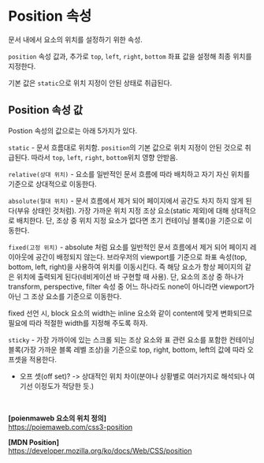 # Position 속성

문서 내에서 요소의 위치를 설정하기 위한 속성. 

`position` 속성 값과, 추가로 `top`, `left`, `right`, `bottom` 좌표 값을 설정해 최종 위치를 지정한다.

기본 값은 `static`으로 위치 지정이 안된 상태로 취급된다.

## Position 속성 값

Postion 속성의 값으로는 아래 5가지가 있다.

`static` - 문서 흐름대로 위치함. `position`의 기본 값으로 위치 지정이 안된  것으로 취급된다. 따라서 `top`, `left`, `right`, `bottom`위치 영향 안받음.

`relative(상대 위치)` - 요소를 일반적인 문서 흐름에 따라 배치하고 자기 자신 위치를 기준으로 상대적으로 이동한다.

`absolute(절대 위치)` - 문서 흐름에서 제거 되어 페이지에서 공간도 차지 하지 않게 된다(부유 상태인 것처럼). 가장 가까운 위치 지정 조상 요소(static 제외)에 대해 상대적으로 배치한다. 단, 조상 중 위치 지정 요소가 없다면 초기 컨테이닝 블록(<body>)을 기준으로 이동한다.

`fixed(고정 위치)` - absolute 처럼 요소를 일반적인 문서 흐름에서 제거 되어 페이지 레이아웃에 공간이 배정되지 않는다. 브라우저의 viewport를 기준으로 좌표 속성(top, bottom, left, right)을 사용하여 위치를 이동시킨다. 즉 해당 요소가 항상 페이지의 같은 위치에 출력되게 된다(네비게이션 바 구현할 때 사용). 단, 요소의 조상 중 하나가 transform, perspective, filter 속성 중 어느 하나라도 none이 아니라면 viewport가 아닌 그 조상 요소를 기준으로 이동한다.

fixed 선언 시, block 요소의 width는 inline 요소와 같이 content에 맞게 변화되므로 필요에 따라 적절한 width를 지정해 주도록 하자.

`sticky` - 가장 가까이에 있는 스크롤 되는 조상 요소와 표 관련 요소를 포함한 컨테이닝 블록(가장 가까운 블록 레벨 조상)을 기준으로 top, right, bottom, left의 값에 따라 오프셋을 적용한다.

+ 오프 셋(off set)? -> 상대적인 위치 차이(분야나 상황별로 여러가지로 해석되나 여기선 이정도가 적당한 듯.)

<br>

**[poienmaweb 요소의 위치 정의]** <br>
https://poiemaweb.com/css3-position

**[MDN Position]** <br>
https://developer.mozilla.org/ko/docs/Web/CSS/position